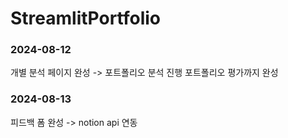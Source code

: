 # StreamlitPortfolio

### 2024-08-12
개별 분석 페이지 완성 -> 포트폴리오 분석 진행
포트폴리오 평가까지 완성

### 2024-08-13
피드백 폼 완성 -> notion api 연동
